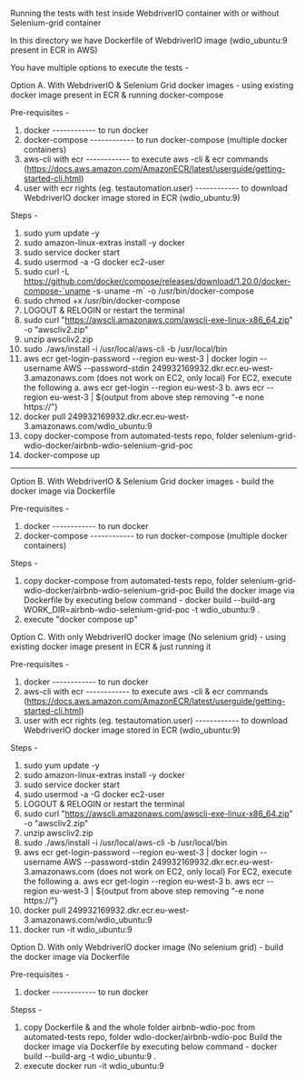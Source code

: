 Running the tests with test inside WebdriverIO container with or without Selenium-grid container

In this directory we have Dockerfile of WebdriverIO image (wdio_ubuntu:9 present in ECR in AWS)

You have multiple options to execute the tests -

Option A. With WebdriverIO & Selenium Grid docker images - using existing docker image present in ECR & running docker-compose 

Pre-requisites -
1. docker                                               ------------ to run docker
2. docker-compose                                       ------------ to run docker-compose (multiple docker containers)                                        
3. aws-cli with ecr                                     ------------ to execute aws -cli & ecr commands (https://docs.aws.amazon.com/AmazonECR/latest/userguide/getting-started-cli.html)
4. user with ecr rights (eg. testautomation.user)      ------------ to download WebdriverIO docker image stored in ECR (wdio_ubuntu:9)

Steps -
1. sudo yum update -y
2. sudo amazon-linux-extras install -y docker
3. sudo service docker start
4. sudo usermod -a -G docker ec2-user
5. sudo curl -L https://github.com/docker/compose/releases/download/1.20.0/docker-compose-`uname -s`-`uname -m` -o /usr/bin/docker-compose
6. sudo chmod +x /usr/bin/docker-compose
7. LOGOUT & RELOGIN or restart the terminal
8. sudo curl "https://awscli.amazonaws.com/awscli-exe-linux-x86_64.zip" -o "awscliv2.zip"
9. unzip awscliv2.zip
10. sudo ./aws/install -i /usr/local/aws-cli -b /usr/local/bin
11. aws ecr get-login-password --region eu-west-3 | docker login --username AWS --password-stdin 249932169932.dkr.ecr.eu-west-3.amazonaws.com (does not work on EC2, only local)
    For EC2, execute the following 
        a. aws ecr get-login --region eu-west-3
        b. aws ecr --region eu-west-3 | ${output from above step removing “-e none https://”}
12. docker pull 249932169932.dkr.ecr.eu-west-3.amazonaws.com/wdio_ubuntu:9
13. copy docker-compose from automated-tests repo, folder selenium-grid-wdio-docker/airbnb-wdio-selenium-grid-poc
14. docker-compose up

--------------------------------------------------------------------------------------------------------------------------------------------------------------------

Option B. With WebdriverIO & Selenium Grid docker images - build the docker image via Dockerfile

Pre-requisites -
1. docker                                               ------------ to run docker
2. docker-compose                                       ------------ to run docker-compose (multiple docker containers)                                        

Steps -
1. copy docker-compose from automated-tests repo, folder selenium-grid-wdio-docker/airbnb-wdio-selenium-grid-poc
Build the docker image via Dockerfile by executing below command -
        docker build --build-arg WORK_DIR=airbnb-wdio-selenium-grid-poc -t wdio_ubuntu:9 .
2. execute "docker compose up"


Option C. With only WebdriverIO docker image (No selenium grid) - using existing docker image present in ECR & just running it

Pre-requisites -
1. docker                                               ------------ to run docker
2. aws-cli with ecr                                     ------------ to execute aws -cli & ecr commands (https://docs.aws.amazon.com/AmazonECR/latest/userguide/getting-started-cli.html)
3. user with ecr rights (eg. testautomation.user)      ------------ to download WebdriverIO docker image stored in ECR (wdio_ubuntu:9)

Steps -
1. sudo yum update -y
2. sudo amazon-linux-extras install -y docker
3. sudo service docker start
4. sudo usermod -a -G docker ec2-user
5. LOGOUT & RELOGIN or restart the terminal
6. sudo curl "https://awscli.amazonaws.com/awscli-exe-linux-x86_64.zip" -o "awscliv2.zip"
7. unzip awscliv2.zip
8. sudo ./aws/install -i /usr/local/aws-cli -b /usr/local/bin
9. aws ecr get-login-password --region eu-west-3 | docker login --username AWS --password-stdin 249932169932.dkr.ecr.eu-west-3.amazonaws.com (does not work on 
EC2, only local)
    For EC2, execute the following 
        a. aws ecr get-login --region eu-west-3
        b. aws ecr --region eu-west-3 | ${output from above step removing “-e none https://”}
10. docker pull 249932169932.dkr.ecr.eu-west-3.amazonaws.com/wdio_ubuntu:9
11. docker run -it wdio_ubuntu:9


Option D. With only WebdriverIO docker image (No selenium grid) - build the docker image via Dockerfile

Pre-requisites -
1. docker                                               ------------ to run docker

Stepss -
1. copy Dockerfile & and the whole folder airbnb-wdio-poc from automated-tests repo, folder wdio-docker/airbnb-wdio-poc
Build the docker image via Dockerfile by executing below command -
        docker build --build-arg -t wdio_ubuntu:9 .
2. execute docker run -it wdio_ubuntu:9